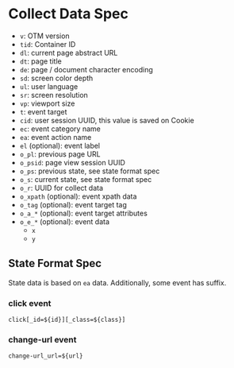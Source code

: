 # Collect Data Spec

- `v`: OTM version
- `tid`: Container ID
- `dl`: current page abstract URL
- `dt`: page title
- `de`: page / document character encoding
- `sd`: screen color depth
- `ul`: user language
- `sr`: screen resolution
- `vp`: viewport size
- `t`: event target
- `cid`: user session UUID, this value is saved on Cookie
- `ec`: event category name
- `ea`: event action name
- `el` (optional): event label
- `o_pl`: previous page URL
- `o_psid`: page view session UUID
- `o_ps`: previous state, see state format spec
- `o_s`: current state, see state format spec
- `o_r`: UUID for collect data
- `o_xpath` (optional): event xpath data
- `o_tag` (optional): event target tag
- `o_a_*` (optional): event target attributes
- `o_e_*` (optional): event data
  - `x`
  - `y`

## State Format Spec

State data is based on `ea` data. Additionally, some event has suffix.

### click event

`click[_id=${id}][_class=${class}]`

### change-url event

`change-url_url=${url}`
